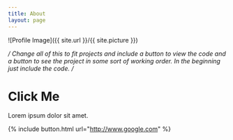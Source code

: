 ```yaml
---
title: About
layout: page
---
```

![Profile Image]({{ site.url }}/{{ site.picture }})

*/ Change all of this to fit projects and include a button to view the code and
a button to see the project in some sort of working order.  In the beginning just
include the code. /*

<h1><paper-button>Click Me</paper-button></h1>

Lorem ipsum dolor sit amet.

{% include button.html url="http://www.google.com" %}
